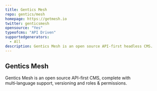 ```yaml
---
title: Gentics Mesh
repo: gentics/mesh
homepage: https://getmesh.io
twitter: genticsmesh
opensource: "Yes"
typeofcms: "API Driven"
supportedgenerators:
  - All
description: Gentics Mesh is an open source API-first headless CMS.
---
```


## Gentics Mesh

Gentics Mesh is an open source API-first CMS, complete with multi‑language support, versioning and roles & permissions.

